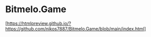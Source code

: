 # Bitmelo.Game
[https://htmlpreview.github.io/?https://github.com/nikos7887/Bitmelo.Game/blob/main/index.html] 
